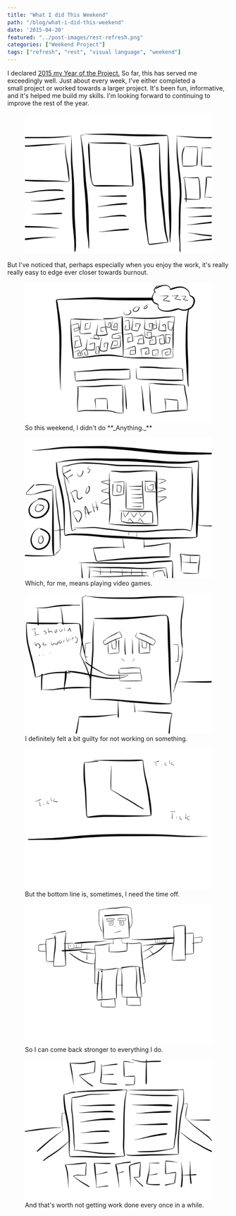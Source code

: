 ```yaml
---
title: "What I did This Weekend"
path: "/blog/what-i-did-this-weekend"
date: '2015-04-20'
featured: "../post-images/rest-refresh.png"
categories: ["Weekend Project"]
tags: ["refresh", "rest", "visual language", "weekend"]
---
```


I declared [2015 my Year of the Project.](/blog/consistency-key-to-creativity/ "Consistency: Key to Creativity") So far, this has served me exceedingly well. Just about every week, I've either completed a small project or worked towards a larger project. It's been fun, informative, and it's helped me build my skills. I'm looking forward to continuing to improve the rest of the year.

<figure>
  <img src="../post-images/IMG_0394.png" alt="My projects" />
</figure>

But I've noticed that, perhaps especially when you enjoy the work, it's really really easy to edge ever closer towards burnout.


<figure>
  <img src="../post-images/IMG_0393.png" alt="snoring brain" />
  <figcaption>So this weekend, I didn't do **_Anything._** </figcaption>
</figure>
<figure>
  <img src="../post-images/IMG_0395.png" alt="skyrim monster on the computer monitor" />
  <figcaption>Which, for me, means playing video games.</figcaption>
</figure>
<figure>
  <img src="../post-images/IMG_0396.png" alt="Me thinking I should be working" />
  <figcaption>I definitely felt a bit guilty for not working on something.</figcaption>
</figure>
<figure>
  <img src="../post-images/IMG_0397.png" alt="clock ticking away" />
  <figcaption>But the bottom line is, sometimes, I need the time off.</figcaption>
</figure>
<figure>
  <img src="../post-images/IMG_0392.png" alt="low squats to be stronger" />
  <figcaption>So I can come back stronger to everything I do.</figcaption>
</figure>
<figure>
  <img src="../post-images/IMG_0398.png" alt="Reading a book" />
  <figcaption>And that's worth not getting work done every once in a while.</figcaption>
</figure>
